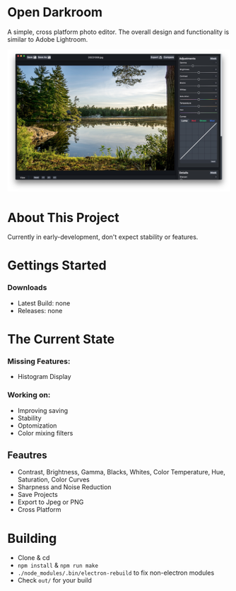 # Open Darkroom
A simple, cross platform photo editor. The overall design and functionality is similar to Adobe Lightroom.

![screenshot](/docs/image/screenshot.jpg)

# About This Project
Currently in early-development, don't expect stability or features.

# Gettings Started
### Downloads
* Latest Build:  none
* Releases: none

# The Current State
### Missing Features:
* Histogram Display

### Working on:
* Improving saving
* Stability
* Optomization
* Color mixing filters

## Feautres
* Contrast, Brightness, Gamma, Blacks, Whites, Color Temperature, Hue, Saturation, Color Curves
* Sharpness and Noise Reduction
* Save Projects
* Export to Jpeg or PNG
* Cross Platform

# Building
* Clone & cd
* `npm install` & `npm run make`
* `./node_modules/.bin/electron-rebuild` to fix non-electron modules
* Check `out/` for your build
